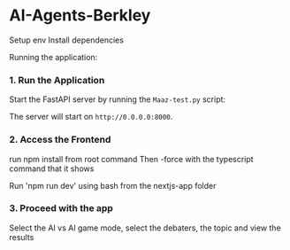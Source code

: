 # AI-Agents-Berkley

Setup env
Install dependencies

Running the application:

### 1. Run the Application

Start the FastAPI server by running the `Maaz-test.py` script:

The server will start on `http://0.0.0.0:8000`.

### 2. Access the Frontend

run npm install from root command 
Then -force with the typescript command that it shows

Run 'npm run dev' using bash from the nextjs-app folder


### 3. Proceed with the app

Select the AI vs AI game mode, select the debaters, the topic and view the results



